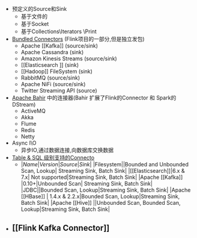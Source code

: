 - 预定义的Source和Sink
	- 基于文件的
	- 基于Socket
	- 基于Collections\\Iterators \\Print
- [Bundled Connectors](https://nightlies.apache.org/flink/flink-docs-release-1.14/docs/connectors/datastream/overview/) (Flink项目的一部分,但是独立发包)
	- Apache [[Kafka]] (source/sink)
	- Apache Cassandra (sink)
	- Amazon Kinesis Streams (source/sink)
	- [[Elasticsearch ]] (sink)
	- [[Hadoop]] FileSystem (sink)
	- RabbitMQ (source/sink)
	- Apache NiFi (source/sink)
	- Twitter Streaming API (source)
- [Apache Bahir](https://bahir.apache.org/) 中的连接器(Bahir 扩展了Flink的Connector 和 Spark的DStream)
	- ActiveMQ
	- Akka
	- Flume
	- Redis
	- Netty
- Async I\O
	- 异步IO,通过数据连接,向数据库交换数据
- [Table & SQL 级别支持的Connecto](https://nightlies.apache.org/flink/flink-docs-release-1.14/docs/connectors/table/overview/)
	- |*Name*|*Version*|*Source*|*Sink*|
	  |Filesystem||Bounded and Unbounded Scan, Lookup|	Streaming Sink, Batch Sink|
	  |[[Elasticsearch]]|6.x & 7.x|	Not supported|Streaming Sink, Batch Sink|
	  |Apache [[Kafka]] |0.10+|Unbounded Scan|	Streaming Sink, Batch Sink|
	  |JDBC||Bounded Scan, Lookup|Streaming Sink, Batch Sink|
	  |Apache [[HBase]] |	1.4.x & 2.2.x|Bounded Scan, Lookup|Streaming Sink, Batch Sink|
	  |Apache [[Hive]] ||Unbounded Scan, Bounded Scan, Lookup|Streaming Sink, Batch Sink|
- [[Flink Kafka Connector]]
	-